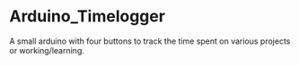 # Arduino_Timelogger
A small arduino with four buttons to track the time spent on various projects or working/learning.

